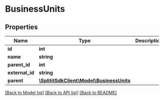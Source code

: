 # BusinessUnits

## Properties
Name | Type | Description | Notes
------------ | ------------- | ------------- | -------------
**id** | **int** |  | 
**name** | **string** |  | [optional] 
**parent_id** | **int** |  | [optional] 
**external_id** | **string** |  | [optional] 
**parent** | [**\SplititSdkClient\Model\BusinessUnits**](BusinessUnits.md) |  | [optional] 

[[Back to Model list]](../README.md#documentation-for-models) [[Back to API list]](../README.md#documentation-for-api-endpoints) [[Back to README]](../README.md)


